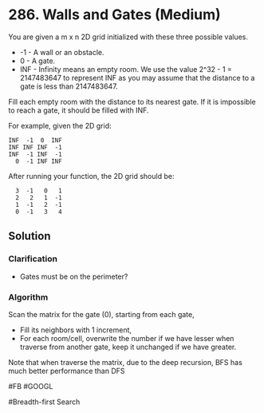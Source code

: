 # 286. Walls and Gates (Medium)

You are given a m x n 2D grid initialized with these three possible values.

- -1 - A wall or an obstacle.
- 0 - A gate.
- INF - Infinity means an empty room. We use the value 2^32 - 1 = 2147483647 to represent INF as you may assume that the distance to a gate is less than 2147483647.

Fill each empty room with the distance to its nearest gate. If it is impossible to reach a gate, it should be filled with INF.

For example, given the 2D grid:
```
INF  -1  0  INF
INF INF INF  -1
INF  -1 INF  -1
  0  -1 INF INF
```
After running your function, the 2D grid should be:
```
  3  -1   0   1
  2   2   1  -1
  1  -1   2  -1
  0  -1   3   4
```

## Solution
### Clarification
- Gates must be on the perimeter?

### Algorithm
Scan the matrix for the gate (0), starting from each gate, 
- Fill its neighbors with 1 increment,
- For each room/cell, overwrite the number if we have lesser when traverse from another gate, keep it unchanged if we have greater.

Note that when traverse the matrix, due to the deep recursion, BFS has much better performance than DFS

#FB #GOOGL

#Breadth-first Search

